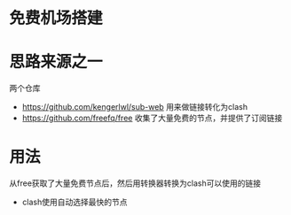 # 免费机场搭建


# 思路来源之一

两个仓库

- https://github.com/kengerlwl/sub-web 用来做链接转化为clash
- https://github.com/freefq/free 收集了大量免费的节点，并提供了订阅链接



# 用法

从free获取了大量免费节点后，然后用转换器转换为clash可以使用的链接

- clash使用自动选择最快的节点

  
